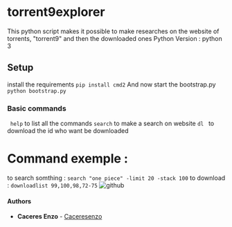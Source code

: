 # torrent9explorer
This python script makes it possible to make researches on the website of torrents,  "torrent9"  and then the downloaded ones
Python Version : python 3 

## Setup 
install the requirements 
```pip install cmd2```
And now start the bootstrap.py 
``` python bootstrap.py ```
### Basic commands
``` help``` to list all the commands 
``` search ``` to make a search on website
```dl ``` to download the id who want be downloaded 
# Command exemple :
to search somthing : ```search "one piece" -limit 20 -stack 100```
to download : ```downloadlist 99,100,98,72-75``` 
![github](https://i.imgur.com/QlonnW8.gifv)
#### Authors

* **Caceres Enzo** - [Caceresenzo](https://github.com/Caceresenzo)
